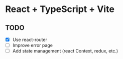 # React + TypeScript + Vite

## TODO

-   [x] Use react-router
-   [ ] Improve error page
-   [ ] Add state management (react Context, redux, etc.)
